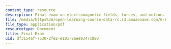 ```yaml
---
content_type: resource
description: Final exam on electromagnetic fields, forces, and motion.
file: /media/https%3A/open-learning-course-data-rc.s3.amazonaws.com/6-641-electromagnetic-fields-forces-and-motion-spring-2009/df3154af75302fe2e1012aee9347c880_MIT6_641s09_exam2009.pdf
file_type: application/pdf
resourcetype: Document
title: Final Exam
uid: df3154af-7530-2fe2-e101-2aee9347c880
---
```

